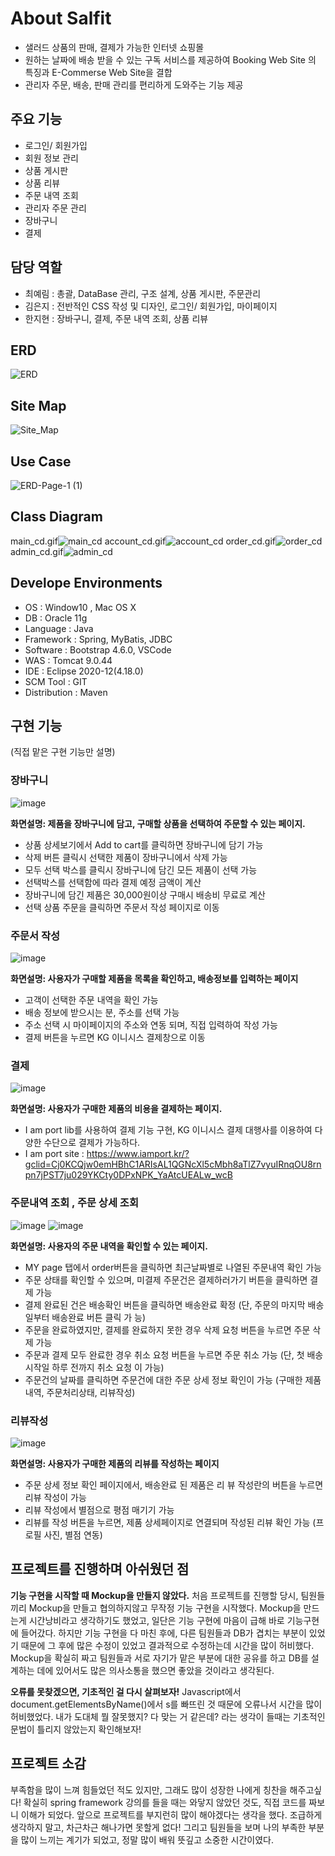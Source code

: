 # About Salfit 

- 샐러드 상품의 판매, 결제가 가능한 인터넷 쇼핑몰
- 원하는 날짜에 배송 받을 수 있는 구독 서비스를 제공하여 Booking Web Site 의 특징과 E-Commerse Web Site을 결합
- 관리자 주문, 배송, 판매 관리를 편리하게 도와주는 기능 제공  

## 주요 기능 

- 로그인/ 회원가입
- 회원 정보 관리 
- 상품 게시판
- 상품 리뷰 
- 주문 내역 조회
- 관리자 주문 관리
- 장바구니
- 결제

## 담당 역할

- 최예림 : 총괄, DataBase 관리, 구조 설계, 상품 게시판, 주문관리 
- 김은지 : 전반적인 CSS 작성 및 디자인, 로그인/ 회원가입, 마이페이지 
- 한지현 : 장바구니, 결제, 주문 내역 조회, 상품 리뷰 

## ERD
![ERD](https://user-images.githubusercontent.com/62541678/125650839-48c49fa4-333f-4652-936b-2410e307e79f.png)


## Site Map
![Site_Map](https://user-images.githubusercontent.com/62541678/125650645-60394786-9976-40c8-81ee-cac8e456d8fa.png)

## Use Case
![ERD-Page-1 (1)](https://user-images.githubusercontent.com/62541678/125651237-03f4b3ef-7683-4e77-b4fb-536be1e35488.png)

## Class Diagram
main_cd.gif![main_cd](https://user-images.githubusercontent.com/62541678/125652910-c8c0429e-4f50-4dd0-a121-2a8a5436c1fc.gif)
account_cd.gif![account_cd](https://user-images.githubusercontent.com/62541678/125652918-ceb145b7-de6e-4770-bf35-8ad1c615f486.gif)
order_cd.gif![order_cd](https://user-images.githubusercontent.com/62541678/125652930-547e671d-5502-4fab-9a2e-58c1e99582c8.gif)
admin_cd.gif![admin_cd](https://user-images.githubusercontent.com/62541678/125652944-52d642da-736f-438f-b58a-f6f32431a8d2.gif)

## Develope Environments
- OS : Window10 , Mac OS X
- DB : Oracle 11g
- Language : Java
- Framework : Spring, MyBatis, JDBC
- Software : Bootstrap 4.6.0, VSCode
- WAS : Tomcat 9.0.44
- IDE : Eclipse 2020-12(4.18.0)
- SCM Tool : GIT
- Distribution : Maven

## 구현 기능 
(직접 맡은 구현 기능만 설명)

### 장바구니
![image](https://user-images.githubusercontent.com/77036739/126757514-c568d59c-61db-419a-90e1-4c57e868557d.png)

**화면설명: 제품을 장바구니에 담고, 구매할 상품을 선택하여 주문할 수 있는 페이지.**
- 상품 상세보기에서 Add to cart를 클릭하면 장바구니에 담기 가능 
- 삭제 버튼 클릭시 선택한 제품이 장바구니에서 삭제 가능 
- 모두 선택 박스를 클릭시 장바구니에 담긴 모든 제품이 선택 가능 
- 선택박스를 선택함에 따라 결제 예정 금액이 계산 
- 장바구니에 담긴 제품은 30,000원이상 구매시 배송비 무료로 계산 
- 선택 상품 주문을 클릭하면 주문서 작성 페이지로 이동


### 주문서 작성
![image](https://user-images.githubusercontent.com/77036739/126758239-8739c6b5-e255-481a-bd8f-6a388beb0386.png)

**화면설명: 사용자가 구매할 제품을 목록을 확인하고, 배송정보를 입력하는 페이지**
- 고객이 선택한 주문 내역을 확인 가능 
- 배송 정보에 받으시는 분, 주소를 선택 가능 
- 주소 선택 시 마이페이지의 주소와 연동 되며, 직접 입력하여 작성 가능 
- 결제 버튼을 누르면 KG 이니시스 결제창으로 이동


### 결제
![image](https://user-images.githubusercontent.com/77036739/126758366-8ac011ff-84ab-4899-a2af-ac93c6a8180b.png)

**화면설명: 사용자가 구매한 제품의 비용을 결제하는 페이지.**
- I am port lib를 사용하여 결제 기능 구현, KG 이니시스 결제 대행사를 이용하여 다양한 수단으로 결제가 가능하다. 
- I am port site : https://www.iamport.kr/?gclid=Cj0KCQjw0emHBhC1ARIsAL1QGNcXl5cMbh8aTlZ7vyuIRnqOU8rnpn7jPST7ju029YKCty0DPxNPK_YaAtcUEALw_wcB


### 주문내역 조회 , 주문 상세 조회
![image](https://user-images.githubusercontent.com/77036739/126757747-4bd8b651-cbd5-49fa-a01e-4c5097caefaa.png)
![image](https://user-images.githubusercontent.com/77036739/126757758-42cb4fe6-fdad-4352-9c90-aff5e0e2f016.png)

**화면설명: 사용자의 주문 내역을 확인할 수 있는 페이지.**
- MY page 탭에서 order버튼을 클릭하면 최근날짜별로 나열된 주문내역 확인 가능
- 주문 상태를 확인할 수 있으며, 미결제 주문건은 결제하러가기 버튼을 클릭하면 결제 가능
- 결제 완료된 건은 배송확인 버튼을 클릭하면 배송완료 확정 (단, 주문의 마지막 배송일부터 배송완료 버튼 클릭 가 능) 
- 주문을 완료하였지만, 결제를 완료하지 못한 경우 삭제 요청 버튼을 누르면 주문 삭제 가능 
- 주문과 결제 모두 완료한 경우 취소 요청 버튼을 누르면 주문 취소 가능 (단, 첫 배송시작일 하루 전까지 취소 요청 이 가능) 
- 주문건의 날짜를 클릭하면 주문건에 대한 주문 상세 정보 확인이 가능 (구매한 제품 내역, 주문처리상태, 리뷰작성)


### 리뷰작성
![image](https://user-images.githubusercontent.com/77036739/126758552-a7d5aa1a-ee88-40e0-915c-86bfb371a317.png)

**화면설명: 사용자가 구매한 제품의 리뷰를 작성하는 페이지**
- 주문 상세 정보 확인 페이지에서, 배송완료 된 제품은 리 뷰 작성란의 버튼을 누르면 리뷰 작성이 가능 
- 리뷰 작성에서 별점으로 평점 매기기 가능 
- 리뷰를 작성 버튼을 누르면, 제품 상세페이지로 연결되며 작성된 리뷰 확인 가능 (프로필 사진, 별점 연동)


## 프로젝트를 진행하며 아쉬웠던 점
**기능 구현을 시작할 때 Mockup을 만들지 않았다.**
처음 프로젝트를 진행할 당시, 팀원들끼리 Mockup을 만들고 협의하지않고 무작정 기능 구현을 시작했다. 
Mockup을 만드는게 시간낭비라고 생각하기도 했었고, 일단은 기능 구현에 마음이 급해 바로 기능구현에 들어갔다. 
하지만 기능 구현을 다 마친 후에, 다른 팀원들과 DB가 겹치는 부분이 있었기 때문에 그 후에 많은 수정이 있었고 결과적으로 수정하는데 시간을 많이 허비했다.  
Mockup을 확실히 짜고 팀원들과 서로 자기가 맡은 부분에 대한 공유를 하고 DB를 설계하는 데에 있어서도 많은 의사소통을 했으면 좋았을 것이라고 생각된다.

**오류를 못찾겠으면, 기초적인 걸 다시 살펴보자!**
Javascript에서 document.getElementsByName()에서 s를 빠뜨린 것 때문에 오류나서 시간을 많이 허비했었다. 
내가 도대체 뭘 잘못했지? 다 맞는 거 같은데? 라는 생각이 들때는 기초적인 문법이 틀리지 않았는지 확인해보자!


## 프로젝트 소감
부족함을 많이 느껴 힘들었던 적도 있지만, 그래도 많이 성장한 나에게 칭찬을 해주고싶다! 확실히 spring framework 강의를 들을 때는 와닿지 않았던 것도, 직접 코드를 짜보니 이해가 되었다. 앞으로 프로젝트를 부지런히 많이 해야겠다는 생각을 했다. 조급하게 생각하지 말고, 차근차근 해나가면 못할게 없다! 그리고 팀원들을 보며 나의 부족한 부분을 많이 느끼는 계기가 되었고, 정말 많이 배워 뜻깊고 소중한 시간이였다.






